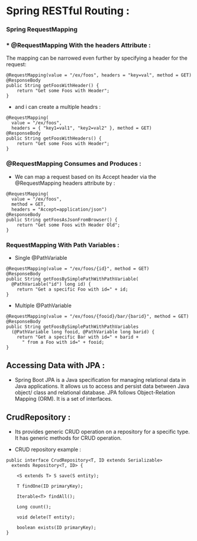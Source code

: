 # Spring RESTful Routing :


### Spring RequestMapping

### * @RequestMapping With the headers Attribute :

The mapping can be narrowed even further by specifying a header for the request:

```
@RequestMapping(value = "/ex/foos", headers = "key=val", method = GET)
@ResponseBody
public String getFoosWithHeader() {
    return "Get some Foos with Header";
}

```
* and i can create a multiple headrs :

```
@RequestMapping(
  value = "/ex/foos", 
  headers = { "key1=val1", "key2=val2" }, method = GET)
@ResponseBody
public String getFoosWithHeaders() {
    return "Get some Foos with Header";
}

```


### @RequestMapping Consumes and Produces :


* We can map a request based on its Accept header via the @RequestMapping headers attribute by :

```
@RequestMapping(
  value = "/ex/foos", 
  method = GET, 
  headers = "Accept=application/json")
@ResponseBody
public String getFoosAsJsonFromBrowser() {
    return "Get some Foos with Header Old";
}

```



### RequestMapping With Path Variables :

* Single @PathVariable

```
@RequestMapping(value = "/ex/foos/{id}", method = GET)
@ResponseBody
public String getFoosBySimplePathWithPathVariable(
  @PathVariable("id") long id) {
    return "Get a specific Foo with id=" + id;
}
```

* Multiple @PathVariable

```
@RequestMapping(value = "/ex/foos/{fooid}/bar/{barid}", method = GET)
@ResponseBody
public String getFoosBySimplePathWithPathVariables
  (@PathVariable long fooid, @PathVariable long barid) {
    return "Get a specific Bar with id=" + barid + 
      " from a Foo with id=" + fooid;
}
```


## Accessing Data with JPA :

* Spring Boot JPA is a Java specification for managing relational data in Java applications. It allows us to access and persist data between Java object/ class and relational database. JPA follows Object-Relation Mapping (ORM). It is a set of interfaces. 


## CrudRepository :

* Its provides generic CRUD operation on a repository for a specific type. It has generic methods for CRUD operation.

* CRUD repository example :

```
public interface CrudRepository<T, ID extends Serializable>
  extends Repository<T, ID> {

    <S extends T> S save(S entity);

    T findOne(ID primaryKey);

    Iterable<T> findAll();

    Long count();

    void delete(T entity);

    boolean exists(ID primaryKey);
}
```